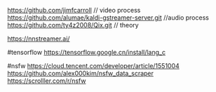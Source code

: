 https://github.com/jimfcarroll  // video process
https://github.com/alumae/kaldi-gstreamer-server.git //audio process
https://github.com/ty4z2008/Qix.git // theory

https://nnstreamer.ai/

#tensorflow
https://tensorflow.google.cn/install/lang_c

#nsfw 
https://cloud.tencent.com/developer/article/1551004
https://github.com/alex000kim/nsfw_data_scraper
https://scrolller.com/r/nsfw


